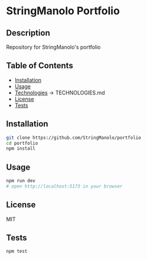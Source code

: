 # StringManolo Portfolio

## Description
Repository for StringManolo's portfolio

## Table of Contents
* [Installation](#installation)
* [Usage](#usage)
* [Technologies](https://github.com/StringManolo/portfolio/blob/main/TECHNOLOGIES.md) -> TECHNOLOGIES.md
* [License](#license)
* [Tests](#tests)

## Installation
```bash
git clone https://github.com/StringManolo/portfolio
cd portfolio
npm install
```

## Usage
```bash
npm run dev
# open http://localhost:5173 in your browser
```

## License
MIT

## Tests
```bash
npm test
```

